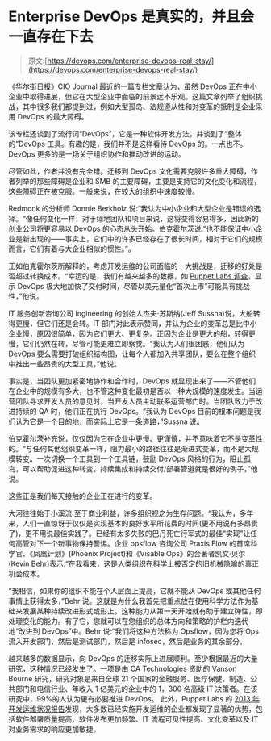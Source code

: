 # Enterprise DevOps 是真实的，并且会一直存在下去

> 原文:[https://devops.com/enterprise-devops-real-stay/](https://devops.com/enterprise-devops-real-stay/)

《华尔街日报》CIO Journal 最近的一篇专栏文章认为，虽然 DevOps 正在中小企业中取得进展，但它在大型企业中面临的前景远不乐观。这篇文章列举了组织挑战，其中很多我们都提到过，例如大型孤岛、法规遵从性和对变革的抵制是企业采用 DevOps 的最大障碍。

该专栏还谈到了流行词“DevOps”，它是一种软件开发方法，并谈到了“整体的”DevOps 工具。有趣的是，我们并不是这样看待 DevOps 的。一点也不。DevOps 更多的是一场关于组织协作和推动改进的运动。

尽管如此，作者并没有完全错。迁移到 DevOps 文化需要克服许多重大障碍，作者列举的那些障碍是企业和 SMB 的主要障碍，主要是支持它的文化变化和流程，这些障碍正在被克服。一般来说，在较大的组织中速度较慢。

Redmonk 的分析师 Donnie Berkholz 说:“我认为中小企业和大型企业是错误的选择。“像任何变化一样，对于绿地团队和项目来说，这将变得容易得多，因此新的创业公司将更容易以 DevOps 的心态从头开始。伯克霍尔茨说:“也不能保证中小企业是新出现的——事实上，它们中的许多已经存在了很长时间，相对于它们的规模而言，它们有着与大企业相似的惯性。”。

正如伯克霍尔茨所解释的，考虑开发运维的公司面临的一大挑战是，迁移的好处是否超过转换成本。“幸运的是，我们有越来越多的数据，如 [Puppet Labs 调查](http://info.puppetlabs.com/2013-state-of-devops-report.html)，显示 DevOps 极大地加快了交付时间，尽管以美元量化“首次上市”可能具有挑战性，”他说。

IT 服务创新咨询公司 Ingineering 的创始人杰夫·苏斯纳(Jeff Sussna)说，大船转得更慢，但它们还是会转。IT 部门对此表示赞同，并认为企业的变革总是比中小企业慢，原因很简单，因为它们更大、更复杂。正因为企业是更大的船，转得更慢，它们仍然在转，尽管可能更难立即察觉。“我认为人们很困惑，他们认为 DevOps 要么需要打破组织结构图，让每个人都加入共享团队，要么在整个组织中推出一些昂贵的大型工具，”他说。

事实是，当团队更加紧密地协作和合作时，DevOps 就显现出来了——不管他们在企业中的规模有多大，也不管这种变化最初是否以一种大规模的速度发生。当运营团队寻求开发人员的意见时，当开发人员主动联系运营部门时。当团队致力于改进持续的 QA 时，他们正在执行 DevOps。“我认为 DevOps 目前的根本问题是我们认为它是一个目的地，而实际上它是一条道路，”Sussna 说。

伯克霍尔茨补充说，仅仅因为它在企业中更慢、更谨慎，并不意味着它不是变革性的。“与任何其他组织变革一样，阻力最小的路径往往是渐进式变革，而不是大规模转变。一次切换一个工具到一个工具链，鼓励 DevOps 风格的行为，阻止孤岛，可以帮助促进这种转变。持续集成和持续交付/部署管道就是很好的例子，”他说。

这些正是我们每天接触的企业正在进行的变革。

大河往往始于小溪流
至于商业利益，许多组织视之为生存问题。“我认为，多年来，人们一直惊讶于仅仅是实现基本的良好水平所花费的时间(更不用说有多昂贵了)，更不用说最佳实践了。已经有太多失败的巴丹死亡行军式的最佳“实现”让任何高管对下一个新事物保持警惕。企业 opsflow 咨询公司 Praxis Flow 的首席科学官、《凤凰计划》(Phoenix Project)和《Visable Ops》的合著者凯文·贝尔(Kevin Behr)表示:“在我看来，这是人类组织在科学上被否定的旧机械隐喻的真正机会成本。

“我相信，如果你的组织不能在个人层面上提高，它就不能从 DevOps 或其他任何事情上获得太多，”Behr 说。这就是为什么我首先把重点放在使用科学方法作为基础来发展某种持续改进形式或形上。这种能力从第一天开始就有助于建立弹性，即处理变化的能力。有了它，您就可以在您组织的总体方向和策略的护栏内迭代地“改进到 DevOps”中。Behr 说:“我们将这种方法称为 Opsflow，因为您将 Ops 流入开发部门，然后是测试部门，然后是 infosec，然后是业务的其余部分。

越来越多的数据显示，向 DevOps 的迁移实际上进展顺利。至少根据最近的大量研究，这种情况已经发生了。一项是由 CA Technologies 资助的 Vanson Bourne 研究，研究对象是来自全球 21 个国家的金融服务、医疗保健、制造、公共部门和电信行业、年收入 1 亿美元的企业中的 1，300 名高级 IT 决策者。在该研究中，99%的人认为更有必要推进 DevOps。
此外，Puppet Labs 的 [2013 年开发运维状况报告](http://info.puppetlabs.com/2013-state-of-devops-report.html)发现，大多数已经实施开发运维的企业都发现了显著的优势，包括软件部署质量提高、软件发布更加频繁、IT 流程可见性提高、文化变革以及 IT 对业务需求的响应更加敏捷。